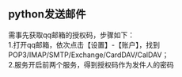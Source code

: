python发送邮件
---
需事先获取qq邮箱的授权码，步骤如下：<br>
1.打开qq邮箱，依次点击【设置】-【账户】，找到POP3/IMAP/SMTP/Exchange/CardDAV/CalDAV；<br>
2.服务开启前两个服务，得到授权码作为发件人的密码
